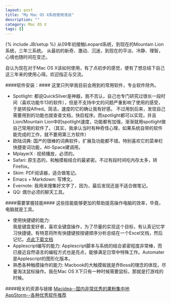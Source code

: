 ```yaml
---
layout: post
title: "My Mac OS X系统使用浅谈"
description: ""
category: Mac OS X
tags: []
---
```

{% include JB/setup %}
从09年初接触Leopard系统，到现在的Mountain Lion系统，三年三系统。 
从最初的新奇、激动、沉迷，到现在的平淡、冷静、理智，心境也随时间在变迁。 

自认为现在对于Mac OS X该如何使用，有了点初步的感觉，便有了想总结下自己这三年来的使用心得。欢迎指正与交流。

####软件安装：####
这里只列举我目前会用到的常用软件，专业软件除外。

+ Spotlight: 
都说QuickSilver是神器，我不否认，自己也专门研究过很长一段时间（喜欢功能牛13的软件），但是不支持中文的问题严重影响了使用的感受，于是转投Alfred。简洁，速度的它的确让我有好感。 
不过用到后来，发现自己需要用到的功能也就查查文档，快启程序。而spotlight都可以实现，并且Lion/Mountain Lion中的spotlight速度，功能都有加强，渐渐就用spotlight做自己常用的软件了。（其实，我承认当时有种奇怪心理，如果系统自带的软件能完成的工作，就不要用第三方软件）
+ 欧陆词典:
    国产的很棒的词典软件，扩展及功能都不错。特别喜欢它的菜单栏快捷查词功能，Atl-Space建调用。
+ MplayerX :
    视频播放，必须的。
+ Safari: 
    原生态的，和触摸板结合的最紧密。不过有段时间吃内存太多，转Firefox。
+ Skim:
    PDF阅读器，适合做笔记。
+ Emacs + Markdown: 
    写博文。
+ Evernote: 
    我用来搜集好文字了，因为，最后发现还是不适合做笔记。
+ QQ: 偶尔必须的聊天工具。

####需要掌握技能####
这些技能能够更加的帮助提高操作电脑的效率，毕竟，电脑就是工具。

* 使用快捷键的能力:  
   我是键盘爱好者，喜欢全键盘操作，为了尽量的实现这个目标，有认真记忆学习快捷键。有特意将所有快捷键按按键顺序分析总结在一个Excel文档，然后记忆。<a href="{{ BATH_PATH }}/downloads/Keyboard Shorcuts.xlsx">点此下载文档</a>  
* Applescript编写的能力: 
   Applescript脚本与系统的结合紧密程度非常棒，而已接近自然语言的编程方式也是亮点，能够满足日常中特殊工作。Automater是Applescript的图形化版本。  
* 熟悉各种触摸操作的能力: 
   Macbook的大触摸板就是乔Boss的理念的体现，尽量淘汰鼠标操作。我在Mac OS X下只有一种时候需要鼠标，那就是打游戏的时候。
   
####相关的资源与链接
[Macidea--国内非常优秀的果粉集中地](http://mac.pcbeta.com)  
[AppStorm--各种优秀软件推荐](mac.appstorm.net)

